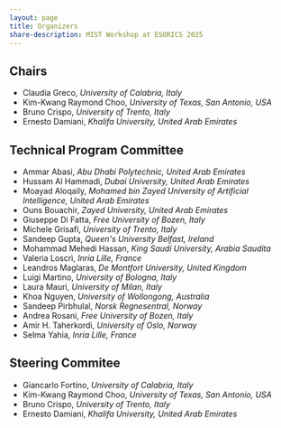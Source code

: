 ```yaml
---
layout: page
title: Organizers
share-description: MIST Workshop at ESORICS 2025
---
```


## Chairs

- Claudia Greco, _University of Calabria, Italy_
- Kim-Kwang Raymond Choo, _University of Texas, San Antonio, USA_
- Bruno Crispo, _University of Trento, Italy_
- Ernesto Damiani, _Khalifa University, United Arab Emirates_

## Technical Program Committee

- Ammar Abasi, _Abu Dhabi Polytechnic, United Arab Emirates_
- Hussam Al Hammadi, _Dubai University, United Arab Emirates_
- Moayad Aloqaily, _Mohamed bin Zayed University of Artificial Intelligence, United Arab Emirates_
- Ouns Bouachir, _Zayed University, United Arab Emirates_
- Giuseppe Di Fatta, _Free University of Bozen, Italy_
- Michele Grisafi,  _University of Trento, Italy_
- Sandeep Gupta, _Queen's University Belfast, Ireland_
- Mohammad Mehedi Hassan, _King Saudi University, Arabia Saudita_
- Valeria Loscrì, _Inria Lille, France_
- Leandros Maglaras, _De Montfort University, United Kingdom_
- Luigi Martino, _University of Bologna, Italy_
- Laura Mauri, _University of Milan, Italy_
- Khoa Nguyen, _University of Wollongong, Australia_
- Sandeep Pirbhulal, _Norsk Regnesentral, Norway_
- Andrea Rosani, _Free University of Bozen, Italy_
- Amir H. Taherkordi, _University of Oslo, Norway_
- Selma Yahia, _Inria Lille, France_


## Steering Commitee

- Giancarlo Fortino, _University of Calabria, Italy_
- Kim-Kwang Raymond Choo, _University of Texas, San Antonio, USA_
- Bruno Crispo, _University of Trento, Italy_
- Ernesto Damiani, _Khalifa University, United Arab Emirates_
